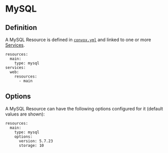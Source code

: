 # MySQL

## Definition

A MySQL Resource is defined in [`convox.yml`](../../../../configuration/convox-yml.md) and linked to one or more [Services](../service.md).

    resources:
      main:
        type: mysql
    services:
      web:
        resources:
          - main

## Options

A MySQL Resource can have the following options configured for it (default values are shown):

    resources:
      main:
        type: mysql
        options:
          version: 5.7.23
          storage: 10
